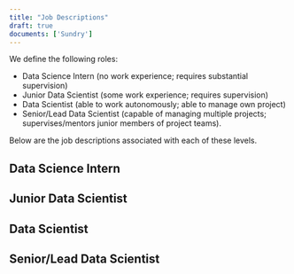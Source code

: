 ```yaml
---
title: "Job Descriptions"
draft: true
documents: ['Sundry']
---
```


We define the following roles:

- Data Science Intern (no work experience; requires substantial supervision)
- Junior Data Scientist (some work experience; requires supervision)
- Data Scientist (able to work autonomously; able to manage own project)
- Senior/Lead Data Scientist (capable of managing multiple projects; supervises/mentors junior members of project teams).

Below are the job descriptions associated with each of these levels.

## Data Science Intern

## Junior Data Scientist

## Data Scientist

## Senior/Lead Data Scientist